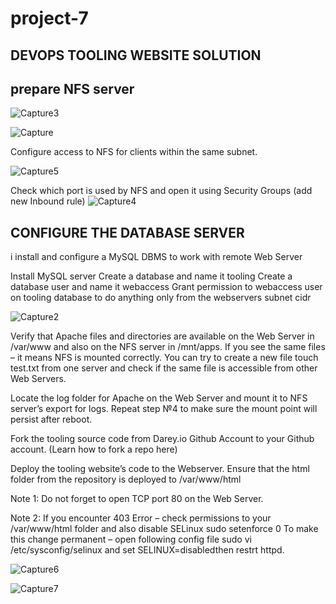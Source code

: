 # project-7
## DEVOPS TOOLING WEBSITE SOLUTION

## prepare NFS server

![Capture3](https://user-images.githubusercontent.com/108102087/190637352-f50bed96-7bdf-4d07-b257-b02a865f8494.PNG)

![Capture](https://user-images.githubusercontent.com/108102087/190677722-7c39f14c-4475-4dfa-871d-e8d048e48e8a.PNG)

Configure access to NFS for clients within the same subnet.

![Capture5](https://user-images.githubusercontent.com/108102087/190678955-2a4aa4a2-e940-4022-8420-c1c0018322cc.PNG)

Check which port is used by NFS and open it using Security Groups (add new Inbound rule)
![Capture4](https://user-images.githubusercontent.com/108102087/190678224-2afeb9bb-112f-4d3d-8a97-a70b2ecad80c.PNG)




## CONFIGURE THE DATABASE SERVER
i install and configure a MySQL DBMS to work with remote Web Server

Install MySQL server
Create a database and name it tooling
Create a database user and name it webaccess
Grant permission to webaccess user on tooling database to do anything only from the webservers subnet cidr

![Capture2](https://user-images.githubusercontent.com/108102087/190636487-dc70a3f5-0537-4fbc-a37a-4d01e508d1b2.PNG)

Verify that Apache files and directories are available on the Web Server in /var/www and also on the NFS server in /mnt/apps. If you see the same files – it means NFS is mounted correctly. You can try to create a new file touch test.txt from one server and check if the same file is accessible from other Web Servers.

Locate the log folder for Apache on the Web Server and mount it to NFS server’s export for logs. Repeat step №4 to make sure the mount point will persist after reboot.

Fork the tooling source code from Darey.io Github Account to your Github account. (Learn how to fork a repo here)

Deploy the tooling website’s code to the Webserver. Ensure that the html folder from the repository is deployed to /var/www/html

Note 1: Do not forget to open TCP port 80 on the Web Server.

Note 2: If you encounter 403 Error – check permissions to your /var/www/html folder and also disable SELinux sudo setenforce 0
To make this change permanent – open following config file sudo vi /etc/sysconfig/selinux and set SELINUX=disabledthen restrt httpd.

![Capture6](https://user-images.githubusercontent.com/108102087/190679625-c1bcdc78-e782-4115-9414-4edd0a9285ea.PNG)

![Capture7](https://user-images.githubusercontent.com/108102087/190713711-c9069eb9-4675-4844-83cf-2b4ac19f4a98.PNG)
